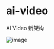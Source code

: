 # ai-video
AI Video 新架构


![image](https://github.com/user-attachments/assets/3237f3b9-7a0f-472c-8995-14871bffcbd1)

